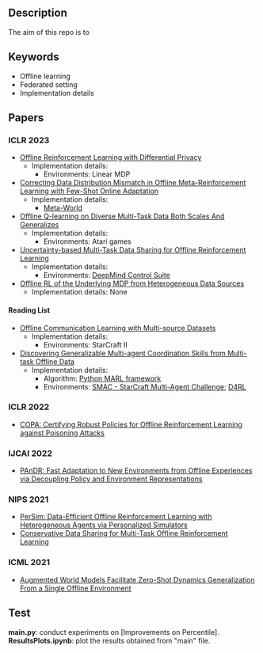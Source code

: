 ## Description
The aim of this repo is to 


## Keywords
* Offline learning
* Federated setting
* Implementation details

## Papers
### ICLR 2023
- [Offline Reinforcement Learning with Differential Privacy](https://openreview.net/forum?id=NT51Ty0-Bfu)
	- Implementation details:
		- Environments: Linear MDP
- [Correcting Data Distribution Mismatch in Offline Meta-Reinforcement Learning with Few-Shot Online Adaptation](https://openreview.net/forum?id=Dk7tsv9fkF)
	- Implementation details:
		 - [Meta-World](https://meta-world.github.io/)
- [Offline Q-learning on Diverse Multi-Task Data Both Scales And Generalizes](https://openreview.net/forum?id=4-k7kUavAj)
	- Implementation details:
		- Environments: Atari games
- [Uncertainty-based Multi-Task Data Sharing for Offline Reinforcement Learning](https://openreview.net/forum?id=u1Vj68CJZP)
	- Implementation details:
		- Environments: [DeepMind Control Suite](https://www.deepmind.com/publications/deepmind-control-suite)
- [Offline RL of the Underlying MDP from Heterogeneous Data Sources](https://openreview.net/forum?id=AR4rOT4sECN)
	- Implementation details: None
#### Reading List
- [Offline Communication Learning with Multi-source Datasets](https://openreview.net/forum?id=R4oodnmxb9m)
	- Implementation details: 
		- Environments: StarCraft II
- [Discovering Generalizable Multi-agent Coordination Skills from Multi-task Offline Data](https://openreview.net/forum?id=53FyUAdP7d)
	- Implementation details: 
		- Algorithm: [Python MARL framework](https://github.com/oxwhirl/pymarl)
		- Environments: [SMAC - StarCraft Multi-Agent Challenge](https://github.com/oxwhirl/smac); [D4RL](https://sites.google.com/view/d4rl/home)

### ICLR 2022
- [COPA: Certifying Robust Policies for Offline Reinforcement Learning against Poisoning Attacks ](https://openreview.net/forum?id=psh0oeMSBiF)

### IJCAI 2022
- [PAnDR: Fast Adaptation to New Environments from Offline Experiences via Decoupling Policy and Environment Representations](https://arxiv.org/abs/2204.02877)

### NIPS 2021
- [PerSim: Data-Efficient Offline Reinforcement Learning with Heterogeneous Agents via Personalized Simulators](https://papers.nips.cc/paper/2021/hash/9a3f263a5e5f63006098a05cd7491997-Abstract.html)
- [Conservative Data Sharing for Multi-Task Offline Reinforcement Learning](https://papers.nips.cc/paper/2021/hash/5fd2c06f558321eff612bbbe455f6fbd-Abstract.html)

### ICML 2021
- [Augmented World Models Facilitate Zero-Shot Dynamics Generalization From a Single Offline Environment](https://arxiv.org/abs/2104.05632)

## Test
**main.py**: conduct experiments on [Improvements on Percentile]. <br>
**ResultsPlots.ipynb**: plot the results obtained from "main" file.<br>


